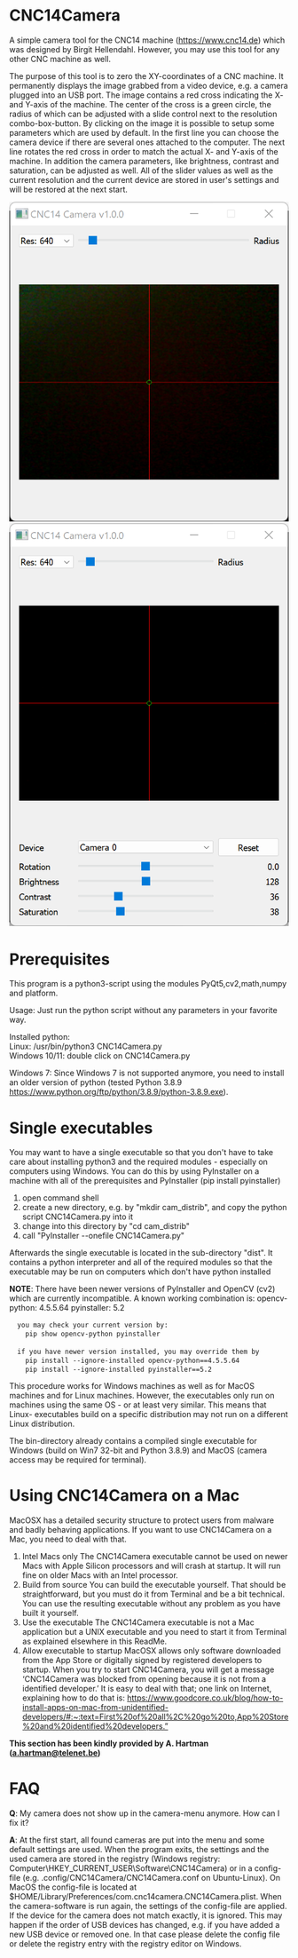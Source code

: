 # CNC14Camera
A simple camera tool for the CNC14 machine (https://www.cnc14.de) which was designed by
Birgit Hellendahl.
However, you may use this tool for any other CNC machine as well.

The purpose of this tool is to zero the XY-coordinates of a CNC machine.
It permanently displays the image grabbed from a video device, e.g. a camera
plugged into an USB port. The image contains a red cross indicating the X-
and Y-axis of the machine. The center of the cross is a green circle, the radius
of which can be adjusted with a slide control next to the resolution
combo-box-button.
By clicking on the image it is possible to setup some parameters which are
used by default. In the first line you can choose the camera device if there
are several ones attached to the computer.
The next line rotates the red cross in order to match the actual X-
and Y-axis of the machine. In addition the camera parameters, like brightness,
contrast and saturation, can be adjusted as well.
All of the slider values as well as the current resolution and the current
device are stored in user's settings and will be restored at the next start.


![image](CNC14Camera.png "Default view")
![image](CNC14Camera_setup.png "Setup view")

# Prerequisites
This program is a python3-script using the modules PyQt5,cv2,math,numpy and
platform.

Usage: Just run the python script without any parameters in your favorite way.

Installed python:<br>
Linux: /usr/bin/python3 CNC14Camera.py<br>
Windows 10/11: double click on CNC14Camera.py<br>

Windows 7: Since Windows 7 is not supported anymore, you need to install an
older version of python (tested Python 3.8.9 https://www.python.org/ftp/python/3.8.9/python-3.8.9.exe).


# Single executables
You may want to have a single executable so that you don't have to take care
about installing python3 and the required modules - especially on computers
using Windows.
You can do this by using PyInstaller on a machine with all of the
prerequisites and PyInstaller (pip install pyinstaller)
1. open command shell
2. create a new directory, e.g. by "mkdir cam_distrib", and copy the python
   script CNC14Camera.py into it
3. change into this directory by "cd cam_distrib"
4. call "PyInstaller --onefile CNC14Camera.py"

Afterwards the single executable is located in the sub-directory "dist". 
It contains a python interpreter and all of the required modules so that
the executable may be run on computers which don't have python installed

**NOTE**: There have been newer versions of PyInstaller and OpenCV (cv2) which
      are currently incompatible. A known working combination is:
      opencv-python: 4.5.5.64
      pyinstaller: 5.2

      you may check your current version by:
        pip show opencv-python pyinstaller

      if you have newer version installed, you may override them by
        pip install --ignore-installed opencv-python==4.5.5.64
        pip install --ignore-installed pyinstaller==5.2

This procedure works for Windows machines as well as for MacOS machines
and for Linux machines. However, the executables only run on machines
using the same OS - or at least very similar. This means that Linux-
executables build on a specific distribution may not run on a different
Linux distribution.

The bin-directory already contains a compiled single executable for
Windows (build on Win7 32-bit and Python 3.8.9) and MacOS (camera access may be required for terminal).

# Using CNC14Camera on a Mac
MacOSX has a detailed security structure to protect users from malware and badly behaving applications.
If you want to use CNC14Camera on a Mac, you need to deal with that.
1. Intel Macs only
The CNC14Camera executable cannot be used on newer Macs with Apple Silicon processors and will crash at startup. It will run fine on older Macs with an Intel processor.
2. Build from source
You can build the executable yourself. That should be straightforward, but you must do it from Terminal and be a bit technical. You can use the resulting executable without any problem as you have built it yourself.
3. Use the executable
The CNC14Camera executable is not a Mac application but a UNIX executable and you need to start it from Terminal as explained elsewhere in this ReadMe.
4. Allow executable to startup
MacOSX allows only software downloaded from the App Store or digitally signed by registered developers to startup. When you try to start CNC14Camera, you will get a message ‘CNC14Camera was blocked from opening because it is not from a identified developer.’ It is easy to deal with that; one link on Internet, explaining how to do that is:
https://www.goodcore.co.uk/blog/how-to-install-apps-on-mac-from-unidentified-developers/#:~:text=First%20of%20all%2C%20go%20to,App%20Store%20and%20identified%20developers.”

**This section has been kindly provided by A. Hartman (a.hartman@telenet.be)**

# FAQ
**Q**: My camera does not show up in the camera-menu anymore. How can I fix it?

**A**: At the first start, all found cameras are put into the menu and some default settings are used.
   When the program exits, the settings and the used camera are stored in the registry (Windows registry:
   Computer\HKEY_CURRENT_USER\Software\CNC14Camera) or in a config-file (e.g. .config/CNC14Camera/CNC14Camera.conf
   on Ubuntu-Linux). On MacOS the config-file is located at $HOME/Library/Preferences/com.cnc14camera.CNC14Camera.plist.
   When the camera-software is run again, the settings of the config-file are applied. If the device
   for the camera does not match exactly, it is ignored. This may happen if the order of USB devices has
   changed, e.g. if you have added a new USB device or removed one.
   In that case please delete the config file or delete the registry entry with the registry editor on
   Windows.
